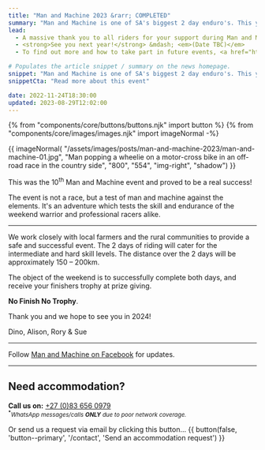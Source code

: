 ```yaml
---
title: "Man and Machine 2023 &rarr; COMPLETED"
summary: "Man and Machine is one of SA's biggest 2 day enduro's. This year's event was a huge success and took place on Sat–Sun, 26<sup>th</sup>-27<sup>th</sup> August 2023"
lead:
  - A massive thank you to all riders for your support during Man and Machine 2023!
  - <strong>See you next year!</strong> &mdash; <em>(Date TBC)</em>
  - To find out more and how to take part in future events, <a href="https://manandmachinesa.wordpress.com/" rel="external">visit the official Man and Machine website</a>.

# Populates the article snippet / summary on the news homepage.
snippet: "Man and Machine is one of SA's biggest 2 day enduro's. This year's event was a huge success and took place on Sat–Sun, 26<sup>th</sup>-27<sup>th</sup> August 2023."
snippetCta: "Read more about this event"

date: 2022-11-24T18:30:00
updated: 2023-08-29T12:02:00
---
```


{% from "components/core/buttons/buttons.njk" import button %}
{% from "components/core/images/images.njk" import imageNormal -%}

{{ imageNormal(
  "/assets/images/posts/man-and-machine-2023/man-and-machine-01.jpg",
  "Man popping a wheelie on a motor-cross bike in an off-road race in the country side",
  "800",
  "554",
  "img-right",
  "shadow")
}}

This was the 10<sup>th</sup> Man and Machine event and proved to be a real success!

The event is not a race, but a test of man and machine against the elements. It's an adventure which tests the skill and endurance of the weekend warrior and professional racers alike.

---

We work closely with local farmers and the rural communities to provide a safe and successful event. The 2 days of riding will cater for the intermediate and hard skill levels. The distance over the 2 days will be approximately 150 &ndash; 200km.

The object of the weekend is to successfully complete both days, and receive your finishers trophy at prize giving.

**No Finish No Trophy**.

Thank you and we hope to see you in 2024!

Dino, Alison, Rory &amp; Sue

---

Follow [Man and Machine on Facebook](https://www.facebook.com/ManAndMachineSa/) for updates.

---

## Need accommodation?

**Call us on:** <a href="tel:27-83-6560979" rel="nofollow">+27 (0)83 656 0979</a>  
<small><sup><b>*</b></sup>*WhatsApp messages/calls **ONLY** due to poor network coverage.*</small>

<span class="visually-hidden">Or send us a request via email by clicking this button&hellip;</span>
{{ button(false, 'button--primary', '/contact', 'Send an accommodation request') }}
